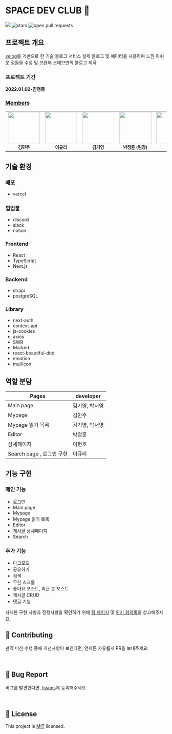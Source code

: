 # SPACE DEV CLUB 🚀

<a href="https://hits.seeyoufarm.com"><img src="https://hits.seeyoufarm.com/api/count/incr/badge.svg?url=https%3A%2F%2Fgithub.com%2FJunghoon-P%2FSPACE_DEV_CLUB_FRONT&count_bg=%2379C83D&title_bg=%23555555&icon=&icon_color=%23E7E7E7&title=hits&edge_flat=false"/></a>
<img src="https://img.shields.io/github/stars/Junghoon-P/SPACE_DEV_CLUB_FRONT" alt="stars"/>
<img src="https://img.shields.io/github/issues-pr/Junghoon-P/SPACE_DEV_CLUB_FRONT" alt="open pull requests"/>

## 프로젝트 개요

[velog](https://velog.io/)를 기반으로 한 기술 블로그 서비스
실제 블로그 및 에디터를 사용하며 느낀 아쉬운 점들을 수정 및 보완해 스데브만의 블로그 제작

### 프로젝트 기간

**2022.01.02-진행중**

### [Members](https://www.spacelog.today/introduce)

<table>
  <tr>
    <td align="center">
      <a href="https://github.com/deli-ght"
        ><img
          src="https://avatars.githubusercontent.com/deli-ght"
          width="100px;"
          alt=""
        /><br /><sub><b>김민주</b></sub></a
      ><br />
    </td>
    <td align="center">
      <a href="https://github.com/jae04099"
        ><img
          src="https://avatars.githubusercontent.com/jae04099"
          width="100px;"
          alt=""
        /><br /><sub><b>이규리</b></sub></a
      ><br />
    </td>
    <td align="center">
      <a href="https://github.com/kykim00"
        ><img
          src="https://avatars.githubusercontent.com/kykim00"
          width="100px;"
          alt=""
        /><br /><sub><b>김기영</b></sub></a
      ><br />
    </td>
    <td align="center">
      <a href="https://github.com/Junghoon-P"
        ><img
          src="https://avatars.githubusercontent.com/Junghoon-P"
          width="100px;"
          alt=""
        /><br /><sub><b>박정훈 (팀장)</b></sub></a
      ><br />
    </td>
    <td align="center">
      <a href="https://github.com/ongddree"
        ><img
          src="https://avatars.githubusercontent.com/ongddree"
          width="100px;"
          alt=""
        /><br /><sub><b>박서영</b></sub></a
      ><br />
    </td>
      <td align="center">
      <a href="https://github.com/LEEHYUNHO2001"
        ><img
          src="https://avatars.githubusercontent.com/LEEHYUNHO2001"
          width="100px;"
          alt=""
        /><br /><sub><b>이현호</b></sub></a>
    <br />
    </td>
  </tr>
</table>

## 기술 환경

### 배포

- vercel

### 협업툴

- discord
- slack
- notion

### Frontend

- React
- TypeScript
- Next.js

### Backend

- strapi
- postgreSQL

### Library

- next-auth
- context-api
- js-cookies
- axios
- SWR
- Marked
- react-beautiful-dnd
- emotion
- mui/icon

## 역할 분담

| Pages                     | developer      |
| ------------------------- | -------------- |
| Main page                 | 김기영, 박서영 |
| Mypage                    | 김민주         |
| Mypage 읽기 목록          | 김기영, 박서영 |
| Editor                    | 박정훈         |
| 상세페이지                | 이현호         |
| Search page , 로그인 구현 | 이규리         |

<!-- ## 데이터베이스 구조 -->

## 기능 구현

### 메인 기능

- 로그인
- Main page
- Mypage
- Mypage 읽기 목록
- Editor
- 게시글 상세페이지
- Search

### 추가 기능

- 다크모드
- 공유하기
- 검색
- 무한 스크롤
- 좋아요 포스트, 최근 본 포스트
- 게시글 CRUD
- 댓글 기능

자세한 구현 사항과 진행사항을 확인하기 위해 [팀 페이지](https://scandalous-pleasure-6aa.notion.site/24fc67c23010418e9dde3665fcd529ce?v=8bc5f8c7e6444d4ea63e785fd20b0dfc) 및 [위키 회의록](https://github.com/SPACE-DEV-CLUB/SPACE_DEV_CLUB_FRONT/wiki)을 참고해주세요.

## 👏 Contributing

만약 미션 수행 중에 개선사항이 보인다면, 언제든 자유롭게 PR을 보내주세요.

<br/>

## 🐞 Bug Report

버그를 발견한다면, [Issues](https://github.com/Junghoon-P/SPACE_DEV_CLUB_FRONT/issues)에 등록해주세요.

<br/>

## 📝 License

This project is [MIT](https://github.com/SPACE-DEV-CLUB/SPACE_DEV_CLUB_FRONT/blob/develop/LICENSE.md) licensed.
